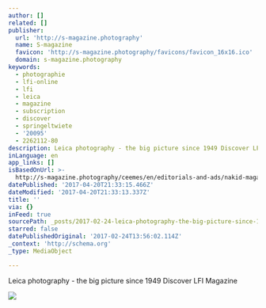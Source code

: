 ```yaml
---
author: []
related: []
publisher:
  url: 'http://s-magazine.photography'
  name: S-magazine
  favicon: 'http://s-magazine.photography/favicons/favicon_16x16.ico'
  domain: s-magazine.photography
keywords:
  - photographie
  - lfi-online
  - lfi
  - leica
  - magazine
  - subscription
  - discover
  - springeltwiete
  - '20095'
  - 2262112-80
description: Leica photography - the big picture since 1949 Discover LFI Magazine
inLanguage: en
app_links: []
isBasedOnUrl: >-
  http://s-magazine.photography/ceemes/en/editorials-and-ads/nakid-magazine-1790.html
datePublished: '2017-04-20T21:33:15.466Z'
dateModified: '2017-04-20T21:33:13.337Z'
title: ''
via: {}
inFeed: true
sourcePath: _posts/2017-02-24-leica-photography-the-big-picture-since-1949-discover-lfi.md
starred: false
datePublishedOriginal: '2017-02-24T13:56:02.114Z'
_context: 'http://schema.org'
_type: MediaObject

---
```

<article style=""><p>Leica photography - the big picture since 1949 Discover LFI Magazine</p><img src="http://s-magazine.photography/ceemes/webfile/img/247718/y=1000/S1160270.jpg" /></article>